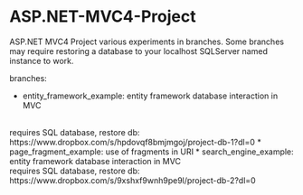 # ASP.NET-MVC4-Project
ASP.NET MVC4 Project various experiments in branches. Some branches may require restoring a database to your localhost SQLServer named instance to work.

branches:
* entity_framework_example: entity framework database interaction in MVC
<br />
requires SQL database, restore db: https://www.dropbox.com/s/hpdovqf8bmjmgoj/project-db-1?dl=0
* page_fragment_example: use of fragments in URI
* search_engine_example: entity framework database interaction in MVC
<br />
requires SQL database, restore db: https://www.dropbox.com/s/9xshxf9wnh9pe9l/project-db-2?dl=0
